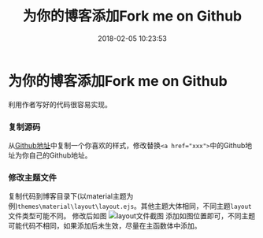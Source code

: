 ﻿---
title: 为你的博客添加Fork me on Github
date: 2018-02-05 10:23:53
tags: 
- 博客
- hexo
categories: 
- 学外拓展
---

# 为你的博客添加Fork me on Github

利用作者写好的代码很容易实现。
### 复制源码
从[Github地址](https://github.com/blog/273-github-ribbons)中复制一个你喜欢的样式，修改替换`<a href="xxx">`中的Github地址为你自己的Github地址。
### 修改主题文件
复制代码到博客目录下(以material主题为例)`themes\material\layout\layout.ejs`。其他主题大体相同，不同主题`layout`文件类型可能不同。
修改后如图
![layout文件截图][1]
添加如图位置即可，不同主题可能代码不相同，如果添加后未生效，尽量在主函数体中添加。

[1]: http://imglf3.nosdn.127.net/img/WU1zZkNURmhGdmtOV1FwRGUrL3BReUYxeDVTMVk5SVlNQ1BBdDBoWk00QW40U1JVM0NRVDhnPT0.png?imageView&thumbnail=1894y859&type=png&quality=96&stripmeta=0